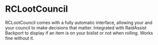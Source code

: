 # RCLootCouncil

RCLootCouncil comes with a fully automatic interface, allowing your and your council to make decisions that matter. Integrated with RaidAssist Backport to display if an item is on your bislist or not when rolling. Works fine without it.
